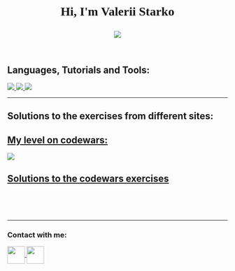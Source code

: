 <h1 align="center"><p style = "font-family: Times New Roman"> Hi, I'm Valerii Starko</p></h1>
<p align = "center">
    <img src = "https://media3.giphy.com/media/iIqmM5tTjmpOB9mpbn/giphy.gif?cid=ecf05e47tsfsldrhg3c9429ils8ysvrzounuky2hshv405dq&rid=giphy.gif&ct=g">
</p>
<br>

<h2 align="left">Languages, Tutorials and Tools:</h2>
<p align="left">
    <a href="https://www.w3schools.com/css/" target="_blank"> 
        <img src="https://img.shields.io/badge/CSS3-1572B6?style=for-the-badge&logo=css3&logoColor=black" />
    </a>
    <a href="https://www.python.org" target="_blank"> 
        <img src="https://img.shields.io/badge/Python-3776AB?style=for-the-badge&logo=python&logoColor=black" />
    </a>
    <a href="https://www.w3schools.com/java/" target="_blank"> 
        <img src="https://img.shields.io/badge/Java-ED8B00?style=for-the-badge&logo=java&logoColor=black" />
    </a>
</p>
<hr>
<p align = "left">
<h2 align = "left">Solutions to the exercises from different sites: </h2>
<p align = "left"> 
    <a href="https://www.codewars.com/users/valerka96" target="_blank"> 
        <h2 align= "left"> My level on codewars:</h2><img src = "https://www.codewars.com/users/valerka96/badges/large">
    </a>
<p align = "left"> 
    <a href="https://github.com/valerka96/codewars" target="_blank"> 
        <h2 align= "left"> Solutions to the codewars exercises</h2>
    </a>
<br>
<br>
<br>

<hr>
<h3 align="left">Contact with me:</h3>
<a href="https://www.instagram.com/starko.py/" target="blank">
    <img align="center" src="https://www.svgrepo.com/show/13639/instagram.svg" height="40"
    width="40" />
<a href="https://www.reddit.com/user/valerkooo" target="blank">
    <img align="center" src="https://www.svgrepo.com/show/14413/reddit.svg" height="40"
    width="40" />
</a>
